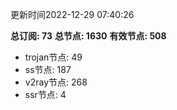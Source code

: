 更新时间2022-12-29 07:40:26

**总订阅: 73**
**总节点: 1630**
**有效节点: 508**
- trojan节点: 49
- ss节点: 187
- v2ray节点: 268
- ssr节点: 4
